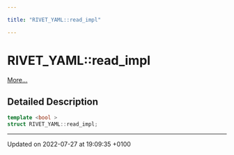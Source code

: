 ```yaml
---

title: "RIVET_YAML::read_impl"

---
```


# RIVET_YAML::read_impl



 [More...](#detailed-description)

## Detailed Description

```cpp
template <bool >
struct RIVET_YAML::read_impl;
```

-------------------------------

Updated on 2022-07-27 at 19:09:35 +0100